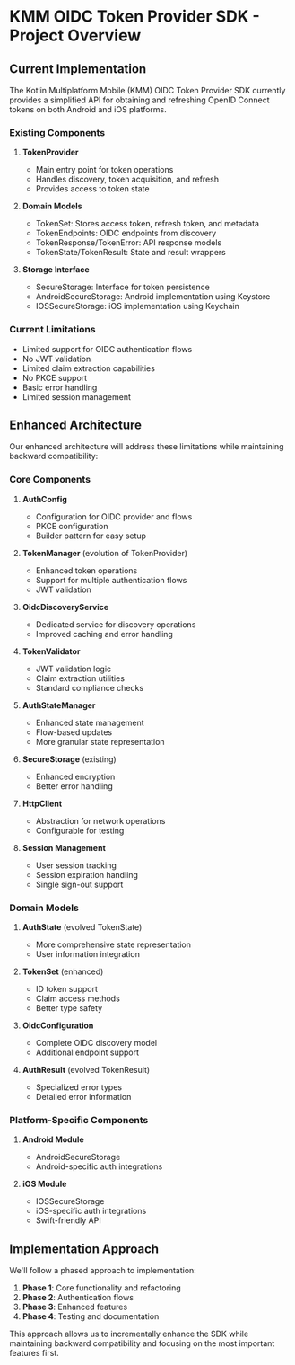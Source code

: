 # KMM OIDC Token Provider SDK - Project Overview

## Current Implementation

The Kotlin Multiplatform Mobile (KMM) OIDC Token Provider SDK currently provides a simplified API for obtaining and refreshing OpenID Connect tokens on both Android and iOS platforms. 

### Existing Components

1. **TokenProvider**
   - Main entry point for token operations
   - Handles discovery, token acquisition, and refresh
   - Provides access to token state

2. **Domain Models**
   - TokenSet: Stores access token, refresh token, and metadata
   - TokenEndpoints: OIDC endpoints from discovery
   - TokenResponse/TokenError: API response models
   - TokenState/TokenResult: State and result wrappers

3. **Storage Interface**
   - SecureStorage: Interface for token persistence
   - AndroidSecureStorage: Android implementation using Keystore
   - IOSSecureStorage: iOS implementation using Keychain

### Current Limitations

- Limited support for OIDC authentication flows
- No JWT validation
- Limited claim extraction capabilities
- No PKCE support
- Basic error handling
- Limited session management

## Enhanced Architecture

Our enhanced architecture will address these limitations while maintaining backward compatibility:

### Core Components

1. **AuthConfig**
   - Configuration for OIDC provider and flows
   - PKCE configuration
   - Builder pattern for easy setup

2. **TokenManager** (evolution of TokenProvider)
   - Enhanced token operations
   - Support for multiple authentication flows
   - JWT validation

3. **OidcDiscoveryService**
   - Dedicated service for discovery operations
   - Improved caching and error handling

4. **TokenValidator**
   - JWT validation logic
   - Claim extraction utilities
   - Standard compliance checks

5. **AuthStateManager**
   - Enhanced state management
   - Flow-based updates
   - More granular state representation

6. **SecureStorage** (existing)
   - Enhanced encryption
   - Better error handling

7. **HttpClient**
   - Abstraction for network operations
   - Configurable for testing

8. **Session Management**
   - User session tracking
   - Session expiration handling
   - Single sign-out support

### Domain Models

1. **AuthState** (evolved TokenState)
   - More comprehensive state representation
   - User information integration

2. **TokenSet** (enhanced)
   - ID token support
   - Claim access methods
   - Better type safety

3. **OidcConfiguration**
   - Complete OIDC discovery model
   - Additional endpoint support

4. **AuthResult** (evolved TokenResult)
   - Specialized error types
   - Detailed error information

### Platform-Specific Components

1. **Android Module**
   - AndroidSecureStorage
   - Android-specific auth integrations

2. **iOS Module**
   - IOSSecureStorage
   - iOS-specific auth integrations
   - Swift-friendly API

## Implementation Approach

We'll follow a phased approach to implementation:

1. **Phase 1**: Core functionality and refactoring
2. **Phase 2**: Authentication flows
3. **Phase 3**: Enhanced features
4. **Phase 4**: Testing and documentation

This approach allows us to incrementally enhance the SDK while maintaining backward compatibility and focusing on the most important features first.
